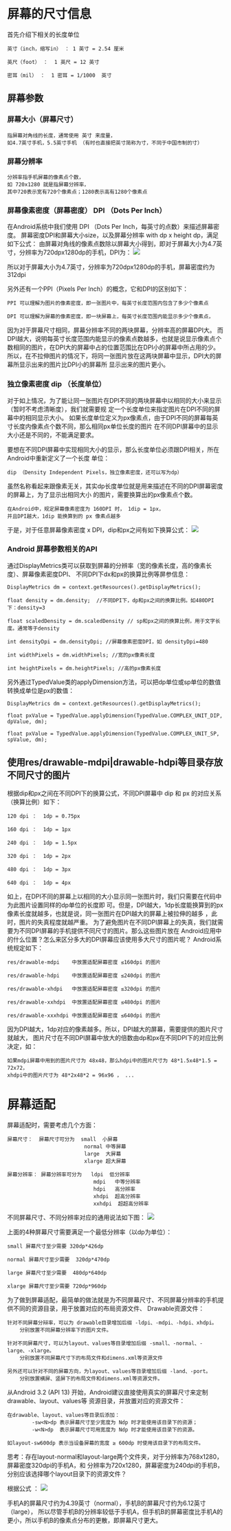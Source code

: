 # 屏幕的尺寸信息 #
首先介绍下相关的长度单位

	英寸（inch，缩写in） ： 1 英寸 = 2.54 厘米

	英尺（foot） ：  1 英尺 = 12 英寸

	密耳（mil） ：  1 密耳 = 1/1000  英寸

## 屏幕参数 ##
### 屏幕大小（屏幕尺寸） ###

	指屏幕对角线的长度，通常使用 英寸 来度量，
	如4.7英寸手机，5.5英寸手机 （有时也直接把英寸简称为寸，不同于中国市制的寸）

### 屏幕分辨率 ###

	分辨率指手机屏幕的像素点个数，
	如 720x1280 就是指屏幕分辨率，
	其中720表示宽有720个像素点；1280表示高有1280个像素点

### 屏幕像素密度（屏幕密度） DPI （Dots Per Inch） ###
在Android系统中我们使用 DPI （Dots Per Inch，每英寸的点数）来描述屏幕密度。
屏幕密度DPI和屏幕大小size，以及屏幕分辨率 with dp x height dp，满足如下公式：
由屏幕对角线的像素点数除以屏幕大小得到，即对于屏幕大小为4.7英寸，分辨率为720dpx1280dp的手机，DPI为：
![](img/dpi-math.png)

所以对于屏幕大小为4.7英寸，分辨率为720dpx1280dp的手机，屏幕密度约为312dpi
	
另外还有一个PPI（Pixels Per Inch）的概念，它和DPI的区别如下：

	PPI 可以理解为图片的像素密度，即一张图片中，每英寸长度范围内包含了多少个像素点

	DPI 可以理解为屏幕的像素密度，即一块屏幕上，每英寸长度范围内能显示多少个像素点，

因为对于屏幕尺寸相同，屏幕分辨率不同的两块屏幕，分辨率高的屏幕DPI大。
而DPI越大，说明每英寸长度范围内能显示的像素点数越多，也就是说显示像素点个数相同的图片，在DPI大的屏幕中占的位置范围比在DPI小的屏幕中所占用的少。
所以，在不拉伸图片的情况下，将同一张图片放在这两块屏幕中显示，DPI大的屏幕所显示出来的图片比DPI小的屏幕所
显示出来的图片更小。

### 独立像素密度 dip （长度单位） ###
对于如上情况，为了能让同一张图片在DPI不同的两块屏幕中以相同的大小来显示（暂时不考虑清晰度），我们就需要规
定一个长度单位来指定图片在DPI不同的屏幕中的相同显示大小。
如果长度单位定义为px像素点，由于DPI不同的屏幕每英寸长度内像素点个数不同，那么相同px单位长度的图片
在不同DPI屏幕中的显示大小还是不同的，不能满足要求。

要想在不同DPI屏幕中实现相同大小的显示，那么长度单位必须跟DPI相关，所在Android中重新定义了一个长度
单位：
	
	dip （Density Independent Pixels，独立像素密度，还可以写为dp）

虽然名称看起来跟像素无关，其实dp长度单位就是用来描述在不同的DPI屏幕密度的屏幕上，为了显示出相同大小
的图片，需要换算出的px像素点个数。
	
	在Android中，规定屏幕像素密度为 160DPI 时， 1dip = 1px，
	并且DPI越大，1dip 能换算到的 px 像素点越多

于是，对于任意屏幕像素密度 x DPI，dip和px之间有如下换算公式：
![](img/dip-px.png)

### Android 屏幕参数相关的API ###
通过DisplayMetrics类可以获取到屏幕的分辨率（宽的像素长度，高的像素长度）、屏幕像素密度DPI、
不同DPI下dx和px的换算比例等屏参信息：

	DisplayMetrics dm = context.getResources().getDisplayMetrics();

	float density = dm.density;  //不同DPI下，dp和px之间的换算比例。如480DPI下：density=3

	float scaledDensity = dm.scaledDensity // sp和px之间的换算比例，用于文字长度。通常等于density

	int densityDpi = dm.densityDpi; //屏幕像素密度DPI，如 densityDpi=480

	int widthPixels = dm.widthPixels; //宽的px像素长度

	int heightPixels = dm.heightPixels; //高的px像素长度

另外通过TypedValue类的applyDimension方法，可以把dp单位或sp单位的数值转换成单位是px的数值：

	DisplayMetrics dm = context.getResources().getDisplayMetrics();

	float pxValue = TypedValue.applyDimension(TypedValue.COMPLEX_UNIT_DIP, dpValue, dm);

	float pxValue = TypedValue.applyDimension(TypedValue.COMPLEX_UNIT_SP, spValue, dm);
	
## 使用res/drawable-mdpi|drawable-hdpi等目录存放不同尺寸的图片 ##
根据dip和px之间在不同DPI下的换算公式，不同DPI屏幕中 dip 和 px 的对应关系（换算比例）如下：

	120 dpi ：  1dp = 0.75px

	160 dpi ：  1dp = 1px

	240 dpi ：  1dp = 1.5px

	320 dpi ：  1dp = 2px
		
	480 dpi ：  1dp = 3px

	640 dpi ：  1dp = 4px

如上，在DPI不同的屏幕上以相同的大小显示同一张图片时，我们只需要在代码中为此图片设置同样的dp单位的长度即
可。但是，DPI越大，1dp长度能换算到的px像素长度就越多，也就是说，同一张图片在DPI越大的屏幕上被拉伸的越多
，此时，图片的失真程度就越严重。
为了避免图片在不同DPI屏幕上的失真，我们就需要为不同DPI屏幕的手机提供不同尺寸的图片。那么这些图片放在
Android应用中的什么位置？怎么来区分多大的DPI屏幕应该使用多大尺寸的图片呢？
Android系统规定如下：

	res/drawable-mdpi    中放置适配屏幕密度 ≤160dpi 的图片

	res/drawable-hdpi    中放置适配屏幕密度 ≤240dpi 的图片

	res/drawable-xhdpi   中放置适配屏幕密度 ≤320dpi 的图片

	res/drawable-xxhdpi  中放置适配屏幕密度 ≤480dpi 的图片

	res/drawable-xxxhdpi 中放置适配屏幕密度 ≤640dpi 的图片 

因为DPI越大，1dp对应的像素越多。所以，DPI越大的屏幕，需要提供的图片尺寸就越大，
图片尺寸在不同DPI屏幕中放大的倍数由dp和px在不同DPI下的对应比例决定，如：
	
	如果mdpi屏幕中用到的图片尺寸为 48x48，那么hdpi中的图片尺寸为 48*1.5x48*1.5 = 72x72，
	xhdpi中的图片尺寸为 48*2x48*2 = 96x96 ， ...


# 屏幕适配 #
屏幕适配时，需要考虑几个方面：

	屏幕尺寸：  屏幕尺寸可分为  small  小屏幕
							 normal 中等屏幕
							 large  大屏幕
							 xlarge 超大屏幕

	屏幕分辨率： 屏幕分辨率可分为   ldpi  低分辨率
								mdpi   中等分辨率
								hdpi   高分辨率
								xhdpi  超高分辨率
								xxhdpi  超超高分辨率

不同屏幕尺寸、不同分辨率对应的通用说法如下图：
![](img/screen.png)

上面的4种屏幕尺寸需要满足一个最低分辨率（以dp为单位）：

	small 屏幕尺寸至少需要 320dp*426dp

	normal 屏幕尺寸至少需要  320dp*470dp

	large 屏幕尺寸至少需要  480dp*640dp

	xlarge 屏幕尺寸至少需要 720dp*960dp


为了做到屏幕适配，最简单的做法就是为不同屏幕尺寸、不同屏幕分辨率的手机提供不同的资源目录，用于放置对应的布局资源文件、
Drawable资源文件：

	针对不同屏幕分辩率，可以为 drawable目录增加后缀 -ldpi、-mdpi、-hdpi、xhdpi。
		分别放置不同屏幕分辨率下的图片文件。

	针对不同屏幕尺寸，可以为layout、values等目录增加后缀 -small、-normal、-large、-xlarge。
		分别放置不同屏幕尺寸下的布局文件和dimens.xml等资源文件

	另外还可以针对不同的屏幕方向，为layout、values等目录增加后缀 -land、-port。
		分别放置横屏、竖屏下的布局文件和dimens.xml等资源文件。

从Android 3.2 (API 13) 开始，Android建议直接使用真实的屏幕尺寸来定制drawable、layout、values等
资源目录，并放置对应的资源文件：
	
	在drawable、layout、values等目录后添加：
			-sw<N>dp 表示屏幕尺寸至少宽度为 Ndp 时才能使用该目录下的资源；
			-w<N>dp  表示屏幕尺寸可用宽度为 Ndp 时才能使用该目录下的资源。

	如layout-sw600dp 表示当设备屏幕的宽度 ≥ 600dp 时使用该目录下的布局文件。


思考：存在layout-normal和layout-large两个文件夹，对于分辨率为768x1280，屏幕密度320dpi的手机A，和
		分辨率为720x1280，屏幕密度为240dpi的手机B，分别应该选择哪个layout目录下的资源文件？

根据公式 ： ![](img/dpi-math.png)

手机A的屏幕尺寸约为4.39英寸（normal），手机B的屏幕尺寸约为6.12英寸（large），
所以尽管手机B的分辨率较低于手机A，但手机B的屏幕密度比手机A的更小，所以手机B的像素点分布的更散，即屏幕尺寸更大。

	
